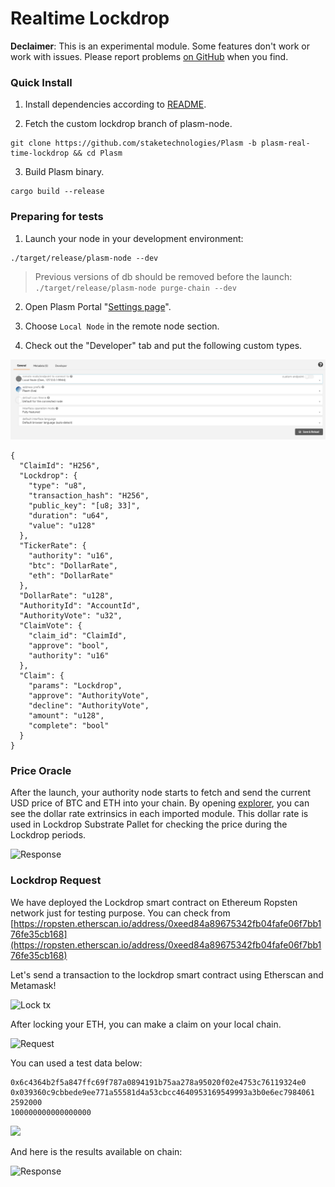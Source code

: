 # Realtime Lockdrop

**Declaimer**: This is an experimental module. Some features don't work or work with issues. Please report problems [on GitHub](https://github.com/staketechnologies/Plasm/issues/new/choose) when you find. 

### Quick Install <a id="quick-install"></a>

1. Install dependencies according to [README](https://github.com/staketechnologies/Plasm/tree/plasm-real-time-lockdrop#building-from-source).

2. Fetch the custom lockdrop branch of plasm-node.

```text
git clone https://github.com/staketechnologies/Plasm -b plasm-real-time-lockdrop && cd Plasm
```

3. Build Plasm binary.

```text
cargo build --release
```

### Preparing for tests <a id="preparing-for-tests"></a>

1. Launch your node in your development environment:

```text
./target/release/plasm-node --dev
```

> Previous versions of db should be removed before the launch: `./target/release/plasm-node purge-chain --dev`

2. Open Plasm Portal "[Settings page](https://apps.plasmnet.io/#/settings)".

3. Choose  `Local Node` in the remote node section.

4. Check out the "Developer" tab and put the following custom types.

![](../.gitbook/assets/sukurnshotto-2020-05-28-153801png.png)

```text
{
  "ClaimId": "H256",
  "Lockdrop": {
    "type": "u8",
    "transaction_hash": "H256",
    "public_key": "[u8; 33]",
    "duration": "u64",
    "value": "u128"
  },
  "TickerRate": {
    "authority": "u16",
    "btc": "DollarRate",
    "eth": "DollarRate"
  },
  "DollarRate": "u128",
  "AuthorityId": "AccountId",
  "AuthorityVote": "u32",
  "ClaimVote": {
    "claim_id": "ClaimId",
    "approve": "bool",
    "authority": "u16"
  },
  "Claim": {
    "params": "Lockdrop",
    "approve": "AuthorityVote",
    "decline": "AuthorityVote",
    "amount": "u128",
    "complete": "bool"
  }
}
```

### Price Oracle

After the launch, your authority node starts to fetch and send the current USD price of BTC and ETH into your chain. By opening [explorer](https://apps.plasmnet.io/#/explorer), you can see the dollar rate extrinsics in each imported module. This dollar rate is used in Lockdrop Substrate Pallet for checking the price during the Lockdrop periods.

![Response](https://docs.plasmnet.io/img/eth_lockdrop_res.png)

### Lockdrop Request <a id="lockdrop-request"></a>

We have deployed the Lockdrop smart contract on Ethereum Ropsten network just for testing purpose. You can check from [https://ropsten.etherscan.io/address/0xeed84a89675342fb04fafe06f7bb176fe35cb168](https://ropsten.etherscan.io/address/0xeed84a89675342fb04fafe06f7bb176fe35cb168)

Let's send a transaction to the lockdrop smart contract using Etherscan and Metamask!

![Lock tx](https://docs.plasmnet.io/img/lock_tx_etherscan.png)

After locking your ETH, you can make a claim on your local chain.

![Request](https://docs.plasmnet.io/img/eth_lockdrop_req.png)

You can used a test data below:

```text
0x6c4364b2f5a847ffc69f787a0894191b75aa278a95020f02e4753c76119324e0
0x039360c9cbbede9ee771a55581d4a53cbcc4640953169549993a3b0e6ec7984061
2592000
100000000000000000
```

![](https://docs.plasmnet.io/img/eth_lockdrop_state.png)

And here is the results available on chain:

![Response](https://docs.plasmnet.io/img/eth_lockdrop_res.png)


